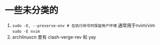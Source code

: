 # 一些未分类的

1. `sudo -E, --preserve-env # 在执行命令时保留用户环境` 通常用于nvim/vim `sudo -E nvim`
2. archlinuxcn 里有 clash-verge-rev 和 yay
